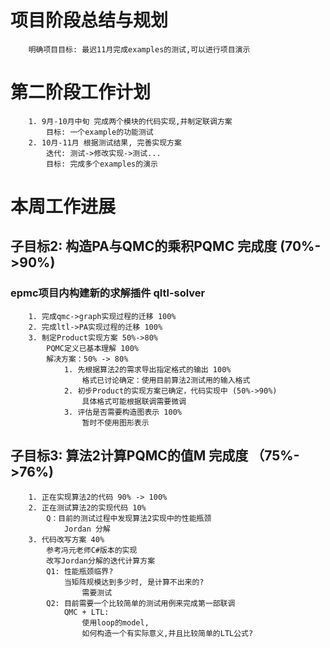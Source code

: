 # 项目阶段总结与规划
```
    明确项目目标: 最迟11月完成examples的测试,可以进行项目演示

```

# 第二阶段工作计划
```
    1. 9月-10月中旬 完成两个模块的代码实现,并制定联调方案
        目标: 一个example的功能测试
    2. 10月-11月 根据测试结果, 完善实现方案
        迭代: 测试->修改实现->测试...
        目标: 完成多个examples的演示

```

# 本周工作进展

## 子目标2: 构造PA与QMC的乘积PQMC 完成度 (70%->90%)

### epmc项目内构建新的求解插件 qltl-solver
```
    1. 完成qmc->graph实现过程的迁移 100%
    2. 完成ltl->PA实现过程的迁移 100%
    3. 制定Product实现方案 50%->80%
        PQMC定义已基本理解 100%
        解决方案：50% -> 80%
            1. 先根据算法2的需求导出指定格式的输出 100%
            	格式已讨论确定：使用目前算法2测试用的输入格式
           	2. 初步Product的实现方案已确定，代码实现中 (50%->90%)
                具体格式可能根据联调需要微调
        	3. 评估是否需要构造图表示 100%
                暂时不使用图形表示
```

## 子目标3: 算法2计算PQMC的值M 完成度 （75%->76%)
```
    1. 正在实现算法2的代码 90% -> 100%
    2. 正在测试算法2的实现代码 10%
        Q：目前的测试过程中发现算法2实现中的性能瓶颈
            Jordan 分解
    3. 代码改写方案 40% 
        参考冯元老师C#版本的实现
        改写Jordan分解的迭代计算方案
        Q1: 性能瓶颈临界?
            当矩阵规模达到多少时, 是计算不出来的?
                需要测试
        Q2: 目前需要一个比较简单的测试用例来完成第一部联调
            QMC + LTL:
                使用loop的model, 
                如何构造一个有实际意义,并且比较简单的LTL公式?
        
```

